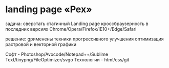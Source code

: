 # landing page «Pex»

задача:
	сверстать статичный Landing page 
	кроссбраузерность в последних версиях Chrome/Opera/Firefox/IE10+/Edge/Safari

решение:
	gрименены техники прогрессивного улучшения
	оптимизация растровой и векторной графики
	
Софт - Photoshop/Avocode/Notepad++/Sublime Text/tinypng/FileOptimizer/svgo
Технологии - html/css/git
